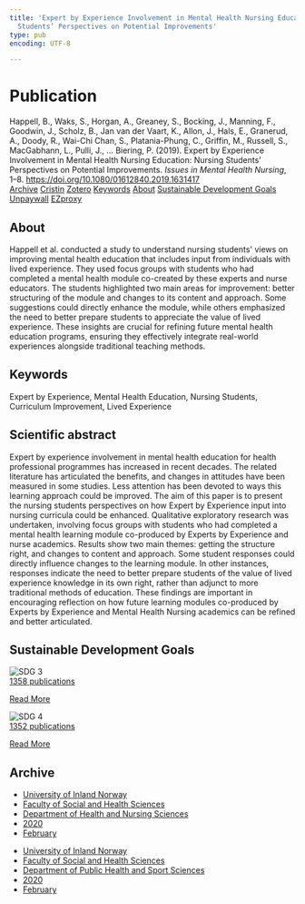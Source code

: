 ```yaml
---
title: 'Expert by Experience Involvement in Mental Health Nursing Education: Nursing
  Students’ Perspectives on Potential Improvements'
type: pub
encoding: UTF-8

---
```

<h1>Publication</h1>
<article id="csl-bib-container-ZHN5P5KC" class="csl-bib-container">
  <div class="csl-bib-body"> <div class="csl-entry">Happell, B., Waks, S., Horgan, A., Greaney, S., Bocking, J., Manning, F., Goodwin, J., Scholz, B., Jan van der Vaart, K., Allon, J., Hals, E., Granerud, A., Doody, R., Wai-Chi Chan, S., Platania-Phung, C., Griffin, M., Russell, S., MacGabhann, L., Pulli, J., … Biering, P. (2019). Expert by Experience Involvement in Mental Health Nursing Education: Nursing Students’ Perspectives on Potential Improvements. <i>Issues in Mental Health Nursing</i>, 1–8. <a href="https://doi.org/10.1080/01612840.2019.1631417">https://doi.org/10.1080/01612840.2019.1631417</a></div> </div>
  <div class="csl-bib-buttons">
    <a href="#taxonomy-article-ZHN5P5KC" alt="archive" class="csl-bib-button">Archive</a>
    <a href="https://app.cristin.no/results/show.jsf?id=1797520" alt="Cristin" class="csl-bib-button">Cristin</a>
    <a href="http://zotero.org/groups/5881554/items/ZHN5P5KC" alt="Zotero" class="csl-bib-button">Zotero</a>
    <a href="#keywords-article-ZHN5P5KC" alt="keywords" class="csl-bib-button">Keywords</a>
    <a href="#about-article-ZHN5P5KC" alt="about_pub" class="csl-bib-button">About</a>
    <a href="#sdg-article-ZHN5P5KC" alt="sdg" class="csl-bib-button">Sustainable Development Goals</a>
    <a href="https://doi.org/10.1080/01612840.2019.1631417" alt="Unpaywall" class="csl-bib-button">Unpaywall</a>
    <a href="https://doi.org/10.1080/01612840.2019.1631417" alt="EZproxy" class="csl-bib-button">EZproxy</a>
  </div>
  <div id="csl-bib-meta-container-ZHN5P5KC"></div>
</article>
<div id="csl-bib-meta-ZHN5P5KC" class="csl-bib-meta">
  <article id="about-article-ZHN5P5KC" class="about_pub-article">
    <h1>About</h1>
    Happell et al. conducted a study to understand nursing students' views on improving mental health education that includes input from individuals with lived experience. They used focus groups with students who had completed a mental health module co-created by these experts and nurse educators. The students highlighted two main areas for improvement: better structuring of the module and changes to its content and approach. Some suggestions could directly enhance the module, while others emphasized the need to better prepare students to appreciate the value of lived experience. These insights are crucial for refining future mental health education programs, ensuring they effectively integrate real-world experiences alongside traditional teaching methods.
  </article>
  <article id="keywords-article-ZHN5P5KC" class="keywords-article">
    <h1>Keywords</h1>
    Expert by Experience, Mental Health Education, Nursing Students, Curriculum Improvement, Lived Experience
  </article>
  <article id="abstract-article-ZHN5P5KC" class="abstract-article">
    <h1>Scientific abstract</h1>
    Expert by experience involvement in mental health education for health professional programmes has increased in recent decades. The related literature has articulated the benefits, and changes in attitudes have been measured in some studies. Less attention has been devoted to ways this learning approach could be improved. The aim of this paper is to present the nursing students perspectives on how Expert by Experience input into nursing curricula could be enhanced. Qualitative exploratory research was undertaken, involving focus groups with students who had completed a mental health learning module co-produced by Experts by Experience and nurse academics. Results show two main themes: getting the structure right, and changes to content and approach. Some student responses could directly influence changes to the learning module. In other instances, responses indicate the need to better prepare students of the value of lived experience knowledge in its own right, rather than adjunct to more traditional methods of education. These findings are important in encouraging reflection on how future learning modules co-produced by Experts by Experience and Mental Health Nursing academics can be refined and better articulated.
  </article>
  <article id="sdg-article-ZHN5P5KC" class="sdg-article">
    <h1>Sustainable Development Goals</h1>
    <div class="sdg-container"><div id="sdg3" class="sdg">
        <img src="{{< params subfolder >}}images/sdg/sdg03_en.png" class="image" alt="SDG 3">
        <div class="sdg-overlay">
          <a href="/en/archive/?key=?sdg=3#archive" class="sdg-publication-count"><span>1358</span> publications</a>
          <p><a href="https://sdgs.un.org/goals/goal3" class="sdg-read-more">Read More</a></p>
        </div>
      </div> <div id="sdg4" class="sdg">
        <img src="{{< params subfolder >}}images/sdg/sdg04_en.png" class="image" alt="SDG 4">
        <div class="sdg-overlay">
          <a href="/en/archive/?key=?sdg=4#archive" class="sdg-publication-count"><span>1352</span> publications</a>
          <p><a href="https://sdgs.un.org/goals/goal4" class="sdg-read-more">Read More</a></p>
        </div>
      </div></div>
  </article>
  <article id="taxonomy-article-ZHN5P5KC" class="taxonomy-article">
    <h1>Archive</h1>
    <ul>
      <li>
        <a href="/en/archive/?key=3DCRN523">University of Inland Norway</a>
      </li>
      <li>
        <a href="/en/archive/?key=IDKFS3MX">Faculty of Social and Health Sciences</a>
      </li>
      <li>
        <a href="/en/archive/?key=GTV4ECMZ">Department of Health and Nursing Sciences</a>
      </li>
      <li>
        <a href="/en/archive/?key=LNJIKLR2">2020</a>
      </li>
      <li>
        <a href="/en/archive/?key=N8B9UQSD">February</a>
      </li>
    </ul>
    <ul>
      <li>
        <a href="/en/archive/?key=3DCRN523">University of Inland Norway</a>
      </li>
      <li>
        <a href="/en/archive/?key=IDKFS3MX">Faculty of Social and Health Sciences</a>
      </li>
      <li>
        <a href="/en/archive/?key=FJXE3Z8X">Department of Public Health and Sport Sciences</a>
      </li>
      <li>
        <a href="/en/archive/?key=6ZJPMG9D">2020</a>
      </li>
      <li>
        <a href="/en/archive/?key=ILE85RHP">February</a>
      </li>
    </ul>
  </article>
</div>

